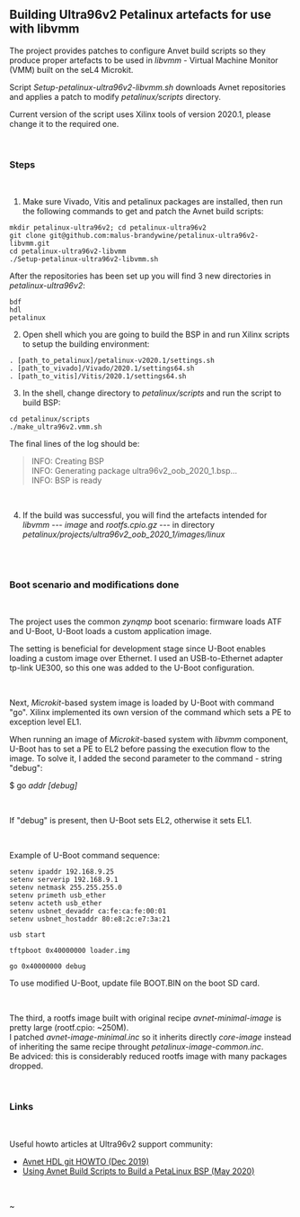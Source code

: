 

## Building Ultra96v2 Petalinux artefacts for use with libvmm


The project provides patches to configure Anvet build scripts
so they produce proper artefacts to be used in <i>libvmm</i> - 
Virtual Machine Monitor (VMM) built on the seL4 Microkit. 


Script <i>Setup-petalinux-ultra96v2-libvmm.sh</i> downloads Avnet repositories
and applies a patch to modify <i>petalinux/scripts</i> directory.


Current version of the script uses Xilinx tools of version 2020.1,
please change it to the required one.

</br>

### Steps

</br>

1. Make sure Vivado, Vitis and petalinux packages are installed, then
run the following commands to get and patch the Avnet build scripts:


```
mkdir petalinux-ultra96v2; cd petalinux-ultra96v2
git clone git@github.com:malus-brandywine/petalinux-ultra96v2-libvmm.git
cd petalinux-ultra96v2-libvmm
./Setup-petalinux-ultra96v2-libvmm.sh
```

After the repositories has been set up you will find 3 new directories
in <i>petalinux-ultra96v2</i>:


```
bdf
hdl
petalinux
```

2. Open shell which you are going to build the BSP in and run Xilinx
scripts to setup the building environment:


```
. [path_to_petalinux]/petalinux-v2020.1/settings.sh
. [path_to_vivado]/Vivado/2020.1/settings64.sh
. [path_to_vitis]/Vitis/2020.1/settings64.sh
```

3. In the shell, change directory to <i>petalinux/scripts</i> and run the script
to build BSP:


```
cd petalinux/scripts
./make_ultra96v2.vmm.sh
```

The final lines of the log should be:



>INFO: Creating BSP</br>
INFO: Generating package ultra96v2_oob_2020_1.bsp...</br>
INFO: BSP is ready</br>


</br>

4. If the build was successful, you will find the artefacts intended for
<i>libvmm</i> --- <i>image</i> and <i>rootfs.cpio.gz</i> --- in directory
<i>petalinux/projects/ultra96v2_oob_2020_1/images/linux</i>

</br>

</br>


### Boot scenario and modifications done

</br>

The project uses the common <i>zynqmp</i> boot scenario: firmware loads
ATF and U-Boot, U-Boot loads a custom application image.

The setting is beneficial for development stage since U-Boot enables loading
a custom image over Ethernet. I used an USB-to-Ethernet adapter tp-link UE300,
so this one was added to the U-Boot configuration.

</br>

Next, <i>Microkit</i>-based system image is loaded by U-Boot with command "go". Xilinx
implemented its own version of the command which sets a PE to exception level EL1.

When running an image of <i>Microkit</i>-based system with <i>libvmm</i> component,
U-Boot has to set a PE to EL2 before passing the execution flow to the image.
To solve it, I added the second parameter to the command - string "debug":</br>

$ go <i>addr</i> <i>[debug]</i>

</br>

If "debug" is present, then U-Boot sets EL2, otherwise it sets EL1.

</br>


Example of U-Boot command sequence:

```
setenv ipaddr 192.168.9.25
setenv serverip 192.168.9.1
setenv netmask 255.255.255.0
setenv primeth usb_ether
setenv acteth usb_ether
setenv usbnet_devaddr ca:fe:ca:fe:00:01
setenv usbnet_hostaddr 80:e8:2c:e7:3a:21

usb start

tftpboot 0x40000000 loader.img

go 0x40000000 debug
```

To use modified U-Boot, update file BOOT.BIN on the boot SD card.

</br>


The third, a rootfs image built with original recipe <i>avnet-minimal-image</i>
is pretty large (rootf.cpio: ~250M).</br>
I patched <i>avnet-image-minimal.inc</i> so it inherits directly <i>core-image</i>
instead of inheriting the same recipe
throught <i>petalinux-image-common.inc</i>.</br>
Be adviced: this is considerably reduced rootfs image with many packages dropped.

</br>


### Links

</br>

Useful howto articles at Ultra96v2 support community:


   - [Avnet HDL git HOWTO (Dec 2019)](https://community.element14.com/technologies/fpga-group/b/blog/posts/avnet-hdl-git-howto-vivado-2020-1-and-earlier)</br>
   - [Using Avnet Build Scripts to Build a PetaLinux BSP (May 2020)](https://community.element14.com/technologies/fpga-group/b/blog/posts/using-avnet-build-scripts-to-build-a-petalinux-bsp-2019-2-and-earlier)

</br>

~
